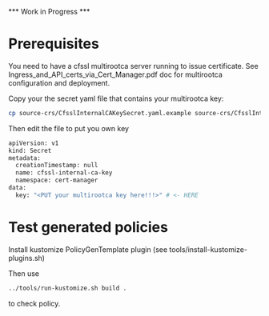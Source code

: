*** Work in Progress ***

# Prerequisites

You need to have a cfssl multirootca server running to issue certificate. See Ingress_and_API_certs_via_Cert_Manager.pdf doc for multirootca configuration and deployment.


Copy your the secret yaml file that contains your multirootca key:

```bash
cp source-crs/CfsslInternalCAKeySecret.yaml.example source-crs/CfsslInternalCAKeySecret.yaml
```

Then edit the file to put you own key

```bash
apiVersion: v1
kind: Secret
metadata:
  creationTimestamp: null
  name: cfssl-internal-ca-key
  namespace: cert-manager
data:
  key: "<PUT your multirootca key here!!!>" # <- HERE
```

# Test generated policies


Install kustomize PolicyGenTemplate plugin (see tools/install-kustomize-plugins.sh)

Then use 

```bash
../tools/run-kustomize.sh build .
```

to check policy.


